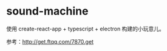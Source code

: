 # sound-machine

使用 create-react-app + typescript + electron 构建的小玩意儿。

参考：http://get.ftqq.com/7870.get